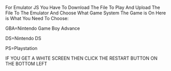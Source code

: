 For Emulator JS You Have To Download The File To Play And Upload The File To The Emulator And Choose What Game System The Game is On
Here is What You Need To Choose:

GBA=Nintendo Game Boy Advance

DS=Nintendo DS

PS=Playstation













IF YOU GET A WHITE SCREEN THEN CLICK THE RESTART BUTTON ON THE BOTTOM LEFT
